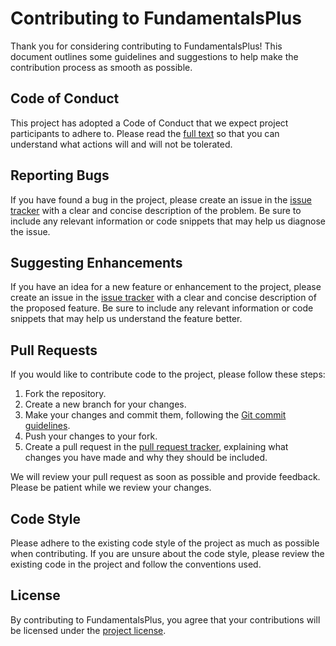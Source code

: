 # Contributing to FundamentalsPlus

Thank you for considering contributing to FundamentalsPlus! This document outlines some guidelines and suggestions to help make the contribution process as smooth as possible.

## Code of Conduct

This project has adopted a Code of Conduct that we expect project participants to adhere to. Please read the [full text](CODE_OF_CONDUCT.md) so that you can understand what actions will and will not be tolerated.

## Reporting Bugs

If you have found a bug in the project, please create an issue in the [issue tracker](https://github.com/RonanPlugins/FundamentalsPlus/issues) with a clear and concise description of the problem. Be sure to include any relevant information or code snippets that may help us diagnose the issue.

## Suggesting Enhancements

If you have an idea for a new feature or enhancement to the project, please create an issue in the [issue tracker](https://github.com/RonanPlugins/FundamentalsPlus/issues) with a clear and concise description of the proposed feature. Be sure to include any relevant information or code snippets that may help us understand the feature better.

## Pull Requests

If you would like to contribute code to the project, please follow these steps:

1. Fork the repository.
2. Create a new branch for your changes.
3. Make your changes and commit them, following the [Git commit guidelines](https://chris.beams.io/posts/git-commit/).
4. Push your changes to your fork.
5. Create a pull request in the [pull request tracker](https://github.com/RonanPlugins/FundamentalsPlus//pulls), explaining what changes you have made and why they should be included.

We will review your pull request as soon as possible and provide feedback. Please be patient while we review your changes.

## Code Style

Please adhere to the existing code style of the project as much as possible when contributing. If you are unsure about the code style, please review the existing code in the project and follow the conventions used.

## License

By contributing to FundamentalsPlus, you agree that your contributions will be licensed under the [project license](LICENSE).

